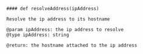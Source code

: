     #### def resolveAddress(ipAddress) 
    
    Resolve the ip address to its hostname
    
    @param ipAddress: the ip address to resolve
    @type ipAddress: string
    
    @return: the hostname attached to the ip address
